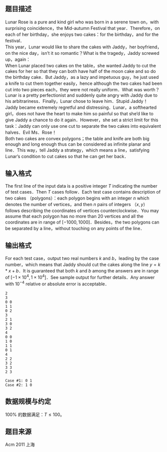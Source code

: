 ## 题目描述

Lunar Rose is a pure and kind girl who was born in a serene town on，with surprising coincidence，the Mid-autumn Festival that year．Therefore，on each of her birthday，she enjoys two cakes：for the birthday，and for the festival．  
This year，Lunar would like to share the cakes with Jaddy，her boyfriend，on the nice day，isn’t it so romantic？What is the tragedy，Jaddy screwed up，again：  
When Lunar placed two cakes on the table，she wanted Jaddy to cut the cakes for her so that they can both have half of the moon cake and so do the birthday cake．But Jaddy，as a lazy and impetuous guy，he just used a knife to cut them together easily，hence although the two cakes had been cut into two pieces each，they were not really uniform．What was worth？Lunar is a pretty perfectionist and suddenly quite angry with Jaddy due to his arbitrariness．Finally，Lunar chose to leave him．Stupid Jaddy！  
Jaddy became extremely regretful and distressing．Lunar，a softhearted girl，does not have the heart to make him so painful so that she’d like to give Jaddy a chance to do it again．However，she set a strict limit for this task：Jaddy can only use one cut to separate the two cakes into equivalent halves．Evil Ms．Rose！  
Both two cakes are convex polygons；the table and knife are both big enough and long enough thus can be considered as infinite planar and line．This way，tell Jaddy a strategy，which means a line，satisfying Lunar’s condition to cut cakes so that he can get her back．
 
## 输入格式

The first line of the input data is a positive integer $T$ indicating the number of test cases．Then $T$ cases follow．Each test case contains description of two cakes （polygons）：each polygon begins with an integer $n$ which denotes the number of vertices，and then $n$ pairs of integers （$x,y$） follows describing the coordinates of vertices counterclockwise．You may assume that each polygon has no more than $20$ vertices and all the coordinates are in range of $[-1000,1000]$．Besides，the two polygons can be separated by a line，without touching on any points of the line．

## 输出格式

For each test case，output two real numbers $k$ and $b$，leading by the case number，which means that Jaddy should cut the cakes along the line $y=k \ast x+b$．It is guaranteed that both $k$ and $b$ among the answers are in range of $[-1 \times 10^4,1 \times 10^4]$．See sample output for further details．Any answer with $10^{-4}$ relative or absolute error is acceptable．

```input1
2
3
0 0
1 1
0 2
3
2 1
3 0
3 2
4
0 0
1 0
1 1
0 1
4
2 2
3 2
3 3
2 3
```

```output1
Case #1: 0 1
Case #2: 1 0
```

## 数据规模与约定

$100\%$ 的数据满足：$T \le 100$。

## 题目来源

Acm 2011 上海
								
							
						
					
				
				
				
			
		
	
